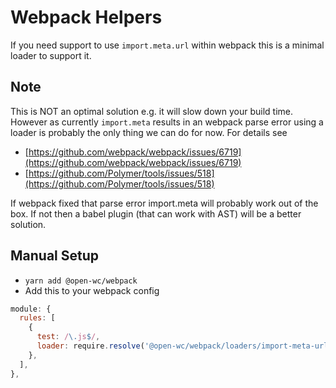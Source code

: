 # Webpack Helpers

[//]: # (AUTO INSERT HEADER PREPUBLISH)

If you need support to use `import.meta.url` within webpack this is a minimal loader to support it.

## Note
This is NOT an optimal solution e.g. it will slow down your build time.
However as currently `import.meta` results in an webpack parse error using a loader is probably the only thing we can do for now.
For details see 
- [https://github.com/webpack/webpack/issues/6719](https://github.com/webpack/webpack/issues/6719)
- [https://github.com/Polymer/tools/issues/518](https://github.com/Polymer/tools/issues/518)

If webpack fixed that parse error import.meta will probably work out of the box.
If not then a babel plugin (that can work with AST) will be a better solution.

## Manual Setup
- `yarn add @open-wc/webpack`
- Add this to your webpack config
```js
module: {
  rules: [
    {
      test: /\.js$/,
      loader: require.resolve('@open-wc/webpack/loaders/import-meta-url-loader.js'),
    },
  ],
},
```
